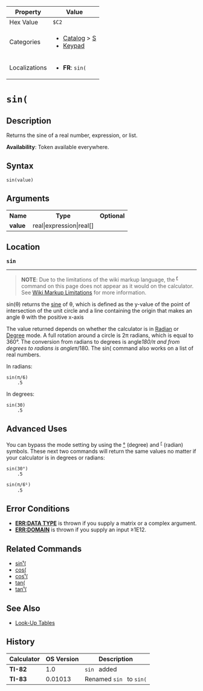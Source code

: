 | Property      | Value |
|---------------|-------|
| Hex Value     | `$C2`|
| Categories    | <ul><li>[Catalog](<../categories/Catalog.md>) > [S](<../categories/Catalog.md#S>)</li><li>[Keypad](<../categories/Keypad.md>)</li></ul> |
| Localizations | <ul><li><b>FR</b>: `sin(`</li></ul> |

# `sin(`

## Description
Returns the sine of a real number, expression, or list.


<b>Availability</b>: Token available everywhere.

## Syntax
`sin(value)`

## Arguments
<table>
<tr><th>Name</th><th>Type</th><th>Optional</th></tr>

<tr><td><b>value</b></td><td>real|expression|real[]</td><td></td></tr>

</table>

## Location
<tt><kbd><b>sin</b></kbd></tt>
<hr>

> **NOTE**: Due to the limitations of the wiki markup language, the <sup><a href="/wiki-limits#toc0">r</a></sup> command on this page does not appear as it would on the calculator. See [Wiki Markup Limitations](/wiki-limits) for more information.

sin(θ) returns the [sine](https://mathworld.wolfram.com/Sine.html) of θ, which is defined as the y-value of the point of intersection of the unit circle and a line containing the origin that makes an angle θ with the positive x-axis

The value returned depends on whether the calculator is in [Radian](/radian-mode) or [Degree](/degree-mode) mode. A full rotation around a circle is 2π radians, which is equal to 360°. The conversion from radians to degrees is angle*180/π and from degrees to radians is angle*π/180. The sin( command also works on a list of real numbers.

In radians:

```ti-basic
sin(π/6)
    .5
```

In degrees:

```ti-basic
sin(30)
    .5
```

## Advanced Uses

You can bypass the mode setting by using the [°](/degree-symbol) (degree) and <sup><a href="/radian-symbol">r</a></sup> (radian) symbols. These next two commands will return the same values no matter if your calculator is in degrees or radians:

```ti-basic
sin(30°)
    .5
```

```ti-basic
sin(π/6ֿ¹)
    .5
```

## Error Conditions

*   **[ERR:DATA TYPE](/errors#datatype)** is thrown if you supply a matrix or a complex argument.
*   **[ERR:DOMAIN](/errors#domain)** is thrown if you supply an input ≥1E12.

## Related Commands

*   [sinֿ¹(](/arcsin)
*   [cos(](/cos)
*   [cosֿ¹(](/arccos)
*   [tan(](/tan)
*   [tanֿ¹(](/arctan)

## See Also

*   [Look-Up Tables](/lookuptables)

## History
| Calculator | OS Version | Description |
|------------|------------|-------------|
| <b>TI-82</b> | 1.0 | `sin ` added |
| <b>TI-83</b> | 0.01013 | Renamed `sin ` to `sin(`


